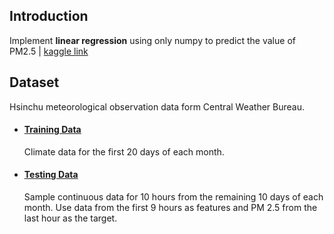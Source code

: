 ## Introduction
Implement **linear regression** using only numpy to predict the value of PM2.5
| [kaggle link](https://www.kaggle.com/t/4241d949d7dd49ac8a9b518994347166)

## Dataset 
Hsinchu meteorological observation data form Central Weather Bureau.

- #### [Training Data](https://drive.google.com/file/d/1Ly8FfrUSgOTNA3xhsbaJaLS3KYsc3OpJ/view?usp=sharing)
    Climate data for the first 20 days of each month.

- #### [Testing Data](https://drive.google.com/file/d/1nVts8Hcx4iFplVeNRYyEdsUaGfMxGNdE/view?usp=sharing)
    Sample continuous data for 10 hours from the remaining 10 days of each month. Use data from the first 9 hours as features and PM 2.5 from the last hour as the target.
